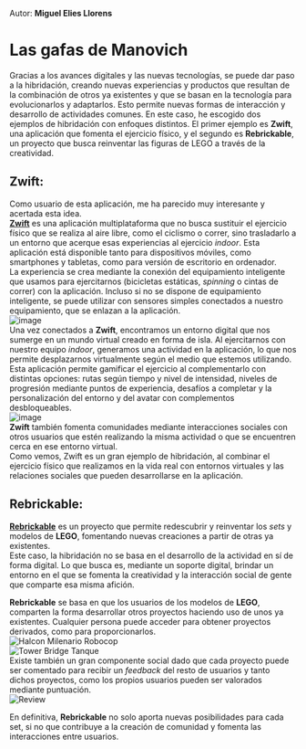 Autor: **Miguel Elies Llorens**
# Las gafas de Manovich

Gracias a los avances digitales y las nuevas tecnologías, se puede dar paso a la hibridación, creando nuevas experiencias y productos que resultan de la combinación de otros ya existentes y que se basan en la tecnología para evolucionarlos y adaptarlos. Esto permite nuevas formas de interacción y desarrollo de actividades comunes.
En este caso, he escogido dos ejemplos de hibridación con enfoques distintos. El primer ejemplo es **Zwift**, una aplicación que fomenta el ejercicio físico, y el segundo es **Rebrickable**, un proyecto que busca reinventar las figuras de LEGO a través de la creatividad.
## Zwift:
Como usuario de esta aplicación, me ha parecido muy interesante y acertada esta idea.  
[**Zwift**](https://www.zwift.com/eu-es/home) es una aplicación multiplataforma que no busca sustituir el ejercicio físico que se realiza al aire libre, como el ciclismo o correr, sino trasladarlo a un entorno que acerque esas experiencias al ejercicio *indoor*. Esta aplicación está disponible tanto para dispositivos móviles, como smartphones y tabletas, como para versión de escritorio en ordenador.  
La experiencia se crea mediante la conexión del equipamiento inteligente que usamos para ejercitarnos (bicicletas estáticas, *spinning* o cintas de correr) con la aplicación. Incluso si no se dispone de equipamiento inteligente, se puede utilizar con sensores simples conectados a nuestro equipamiento, que se enlazan a la aplicación.  
![image](https://github.com/user-attachments/assets/522a0524-d87d-41f2-a5f5-7f298fd26ac4)  
Una vez conectados a **Zwift**, encontramos un entorno digital que nos sumerge en un mundo virtual creado en forma de isla. Al ejercitarnos con nuestro equipo *indoor*, generamos una actividad en la aplicación, lo que nos permite desplazarnos virtualmente según el medio que estemos utilizando.  
Esta aplicación permite gamificar el ejercicio al complementarlo con distintas opciones: rutas según tiempo y nivel de intensidad, niveles de progresión mediante puntos de experiencia, desafíos a completar y la personalización del entorno y del avatar con complementos desbloqueables.  
![image](https://github.com/user-attachments/assets/e83e2d3d-20e6-4f8c-acd0-cd38c55e45ad)  
**Zwift** también fomenta comunidades mediante interacciones sociales con otros usuarios que estén realizando la misma actividad o que se encuentren cerca en ese entorno virtual.  
Como vemos, Zwift es un gran ejemplo de hibridación, al combinar el ejercicio físico que realizamos en la vida real con entornos virtuales y las relaciones sociales que pueden desarrollarse en la aplicación.  

## Rebrickable:
[**Rebrickable**](https://rebrickable.com) es un proyecto que permite redescubrir y reinventar los *sets* y modelos de **LEGO**, fomentando nuevas creaciones a partir de otras ya existentes.  
Este caso, la hibridación no se basa en el desarrollo de la actividad en sí de forma digital. Lo que busca es, mediante un soporte digital, brindar un entorno en el que se fomenta la creatividad y la interacción social de gente que comparte esa misma afición.  

**Rebrickable** se basa en que los usuarios de los modelos de **LEGO**, comparten la forma desarrollar otros proyectos haciendo uso de unos ya existentes. Cualquier persona puede acceder para obtener proyectos derivados, como para proporcionarlos.  
![Halcon Milenario Robocop](https://github.com/user-attachments/assets/5e661530-936f-449e-8050-509e7da75ab7)  
![Tower Bridge Tanque](https://github.com/user-attachments/assets/45f94379-0699-47a6-b917-3516d7511f4d)  
Existe también un gran componente social dado que cada proyecto puede ser comentado para recibir un *feedback* del resto de usuarios y tanto dichos proyectos, como los propios usuarios pueden ser valorados mediante puntuación.  
![Review](https://github.com/user-attachments/assets/05e26fc7-c13b-4b9f-b07a-a9b39930f712) 

En definitiva, **Rebrickable** no solo aporta nuevas posibilidades para cada set, si no que contribuye a la creación de comunidad y fomenta las interacciones entre usuarios.


